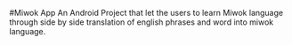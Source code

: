 #Miwok App
An Android Project that let the users to learn Miwok language through side by side translation of english phrases and word into miwok language. 
